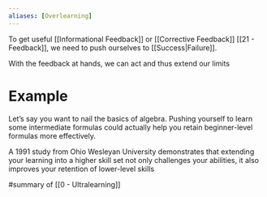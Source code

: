 ```yaml
---
aliases: [Overlearning]
---
```


To get useful [[Informational Feedback]] or [[Corrective Feedback]] [[21 - Feedback]], we need to push ourselves to [[Success|Failure]].  

With the feedback at hands, we can act and thus extend our limits

# Example

Let’s say you want to nail the basics of algebra. Pushing yourself to learn some intermediate formulas could actually help you retain beginner-level formulas more effectively.

A 1991 study from Ohio Wesleyan University demonstrates that extending your learning into a higher skill set not only challenges your abilities, it also improves your retention of lower-level skills

#summary  of [[0 - Ultralearning]]